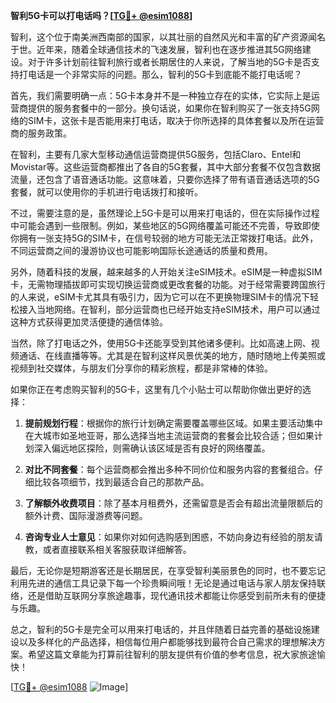 **智利5G卡可以打电话吗？[[TG💪+ @esim1088](https://t.me/s/esim1088)]**

智利，这个位于南美洲西南部的国家，以其壮丽的自然风光和丰富的矿产资源闻名于世。近年来，随着全球通信技术的飞速发展，智利也在逐步推进其5G网络建设。对于许多计划前往智利旅行或者长期居住的人来说，了解当地的5G卡是否支持打电话是一个非常实际的问题。那么，智利的5G卡到底能不能打电话呢？

首先，我们需要明确一点：5G卡本身并不是一种独立存在的实体，它实际上是运营商提供的服务套餐中的一部分。换句话说，如果你在智利购买了一张支持5G网络的SIM卡，这张卡是否能用来打电话，取决于你所选择的具体套餐以及所在运营商的服务政策。

在智利，主要有几家大型移动通信运营商提供5G服务，包括Claro、Entel和Movistar等。这些运营商都推出了各自的5G套餐，其中大部分套餐不仅包含数据流量，还包含了语音通话功能。这意味着，只要你选择了带有语音通话选项的5G套餐，就可以使用你的手机进行电话拨打和接听。

不过，需要注意的是，虽然理论上5G卡是可以用来打电话的，但在实际操作过程中可能会遇到一些限制。例如，某些地区的5G网络覆盖可能还不完善，导致即使你拥有一张支持5G的SIM卡，在信号较弱的地方可能无法正常拨打电话。此外，不同运营商之间的漫游协议也可能影响国际长途通话的质量和费用。

另外，随着科技的发展，越来越多的人开始关注eSIM技术。eSIM是一种虚拟SIM卡，无需物理插拔即可实现切换运营商或更改套餐的功能。对于经常需要跨国旅行的人来说，eSIM卡尤其具有吸引力，因为它可以在不更换物理SIM卡的情况下轻松接入当地网络。在智利，部分运营商也已经开始支持eSIM技术，用户可以通过这种方式获得更加灵活便捷的通信体验。

当然，除了打电话之外，使用5G卡还能享受到其他诸多便利。比如高速上网、视频通话、在线直播等等。尤其是在智利这样风景优美的地方，随时随地上传美照或视频到社交媒体，与朋友们分享你的精彩旅程，都是非常棒的体验。

如果你正在考虑购买智利的5G卡，这里有几个小贴士可以帮助你做出更好的选择：

1. **提前规划行程**：根据你的旅行计划确定需要覆盖哪些区域。如果主要活动集中在大城市如圣地亚哥，那么选择当地主流运营商的套餐会比较合适；但如果计划深入偏远地区探险，则需确认该区域是否有良好的网络覆盖。

2. **对比不同套餐**：每个运营商都会推出多种不同价位和服务内容的套餐组合。仔细比较各项细节，找到最适合自己的那款产品。

3. **了解额外收费项目**：除了基本月租费外，还需留意是否会有超出流量限额后的额外计费、国际漫游费等问题。

4. **咨询专业人士意见**：如果你对如何选购感到困惑，不妨向身边有经验的朋友请教，或者直接联系相关客服获取详细解答。

最后，无论你是短期游客还是长期居民，在享受智利美丽景色的同时，也不要忘记利用先进的通信工具记录下每一个珍贵瞬间哦！无论是通过电话与家人朋友保持联络，还是借助互联网分享旅途趣事，现代通讯技术都能让你感受到前所未有的便捷与乐趣。

总之，智利的5G卡是完全可以用来打电话的，并且伴随着日益完善的基础设施建设以及多样化的产品选择，相信每位用户都能够找到最符合自己需求的理想解决方案。希望这篇文章能为打算前往智利的朋友提供有价值的参考信息，祝大家旅途愉快！

[[TG💪+ @esim1088](https://t.me/s/esim1088) ![Image](https://i.postimg.cc/4NQfJmqS/Snipaste-2025-05-13-00-14-12.png)]